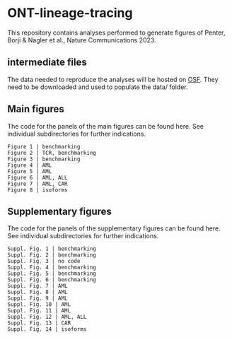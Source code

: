# ONT-lineage-tracing
This repository contains analyses performed to generate figures of Penter, Borji &amp; Nagler et al., Nature Communications 2023.

## intermediate files 

The data needed to reproduce the analyses will be hosted on [OSF](https://osf.io). They need to be downloaded and used to populate the data/ folder. 

## Main figures

The code for the panels of the main figures can be found here. See individual subdirectories for further indications. 

```
Figure 1 | benchmarking
Figure 2 | TCR, benchmarking
Figure 3 | benchmarking
Figure 4 | AML
Figure 5 | AML
Figure 6 | AML, ALL
Figure 7 | AML, CAR
Figure 8 | isoforms
```

## Supplementary figures

The code for the panels of the supplementary figures can be found here. See individual subdirectories for further indications. 

```
Suppl. Fig. 1 | benchmarking
Suppl. Fig. 2 | benchmarking
Suppl. Fig. 3 | no code
Suppl. Fig. 4 | benchmarking
Suppl. Fig. 5 | benchmarking
Suppl. Fig. 6 | benchmarking
Suppl. Fig. 7 | AML
Suppl. Fig. 8 | AML
Suppl. Fig. 9 | AML
Suppl. Fig. 10 | AML
Suppl. Fig. 11 | AML
Suppl. Fig. 12 | AML, ALL
Suppl. Fig. 13 | CAR
Suppl. Fig. 14 | isoforms
```
